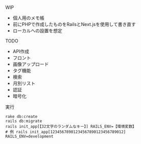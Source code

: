WIP

- 個人用のメモ帳
- 前にPHPで作成したものをRailsとNext.jsを使用して書き直す
- ローカルへの設置を想定

TODO

- API作成
- フロント
- 画像アップロード
- タグ機能
- 検索
- 月別リスト
- 認証
- 暗号化

実行

```
rake db:create
rails db:migrate
rails init_app[【32文字のランダムなキー】] RAILS_ENV=【環境変数】
# 例 rails init_app[12345678901234567890123456789012] RAILS_ENV=development
```
